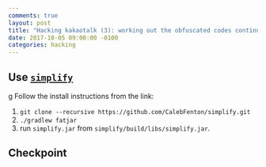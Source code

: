 ```yaml
---
comments: true
layout: post
title: "Hacking kakaotalk (3): working out the obfuscated codes continued"
date: 2017-10-05 09:00:00 -0100
categories: hacking
---
```

## Use [**`simplify`**](https://github.com/CalebFenton/simplify)
g
Follow the install instructions from the link:
1. `git clone --recursive https://github.com/CalebFenton/simplify.git`
2. `./gradlew fatjar`
3. run `simplify.jar` from `simplify/build/libs/simplify.jar`.

## Checkpoint

